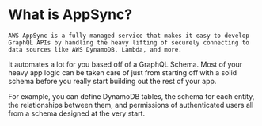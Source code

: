 # What is AppSync?

```
AWS AppSync is a fully managed service that makes it easy to develop GraphQL APIs by handling the heavy lifting of securely connecting to data sources like AWS DynamoDB, Lambda, and more.
```

It automates a lot for you based off of a GraphQL Schema. Most of your heavy app logic can be taken care of just from starting off with a solid schema before you really start building out the rest of your app.

For example, you can define DynamoDB tables, the schema for each entity, the relationships between them, and permissions of authenticated users all from a schema designed at the very start.
